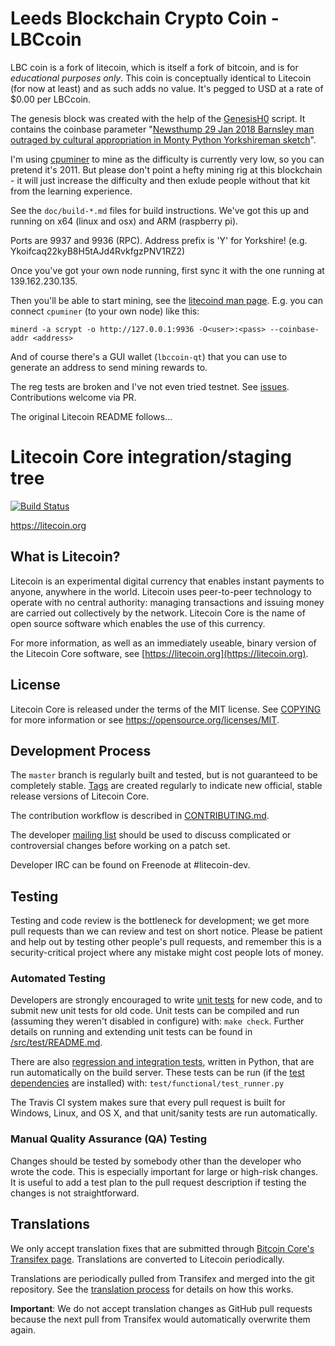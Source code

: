 Leeds Blockchain Crypto Coin - LBCcoin
======================================
LBC coin is a fork of litecoin, which is itself a fork of bitcoin, and is for *educational purposes only*. This coin is conceptually identical to Litecoin (for now at least) and as such adds no value. It's pegged to USD at a rate of $0.00 per LBCcoin.

The genesis block was created with the help of the [GenesisH0](https://github.com/lhartikk/GenesisH0) script. It contains the coinbase parameter "[Newsthump 29 Jan 2018 Barnsley man outraged by cultural appropriation in Monty Python Yorkshireman sketch](http://newsthump.com/2018/01/28/barnsley-man-outraged-by-cultural-appropriation-in-monty-python-yorkshireman-sketch/)".

I'm using [cpuminer](https://github.com/pooler/cpuminer) to mine as the difficulty is currently very low, so you can pretend it's 2011. But please don't point a hefty mining rig at this blockchain - it will just increase the difficulty and then exlude people without that kit from the learning experience.

See the `doc/build-*.md` files for build instructions. We've got this up and running on x64 (linux and osx) and ARM (raspberry pi).

Ports are 9937 and 9936 (RPC). Address prefix is 'Y' for Yorkshire! (e.g. Ykoifcaq22kyB8H5tAJd4RvkfgzPNV1RZ2)

Once you've got your own node running, first sync it with the one running at 139.162.230.135.

Then you'll be able to start mining, see the [litecoind man page](http://manpages.org/litecoinconf/5). E.g. you can connect `cpuminer` (to your own node) like this:
```
minerd -a scrypt -o http://127.0.0.1:9936 -O<user>:<pass> --coinbase-addr <address>
```
And of course there's a GUI wallet (`lbccoin-qt`) that you can use to generate an address to send mining rewards to.

The reg tests are broken and I've not even tried testnet. See [issues](https://github.com/LeedsBlockchainCrypto/lbccoin/issues). Contributions welcome via PR. 

The original Litecoin README follows...

Litecoin Core integration/staging tree
=====================================

[![Build Status](https://travis-ci.org/litecoin-project/litecoin.svg?branch=master)](https://travis-ci.org/litecoin-project/litecoin)

https://litecoin.org

What is Litecoin?
----------------

Litecoin is an experimental digital currency that enables instant payments to
anyone, anywhere in the world. Litecoin uses peer-to-peer technology to operate
with no central authority: managing transactions and issuing money are carried
out collectively by the network. Litecoin Core is the name of open source
software which enables the use of this currency.

For more information, as well as an immediately useable, binary version of
the Litecoin Core software, see [https://litecoin.org](https://litecoin.org).

License
-------

Litecoin Core is released under the terms of the MIT license. See [COPYING](COPYING) for more
information or see https://opensource.org/licenses/MIT.

Development Process
-------------------

The `master` branch is regularly built and tested, but is not guaranteed to be
completely stable. [Tags](https://github.com/litecoin-project/litecoin/tags) are created
regularly to indicate new official, stable release versions of Litecoin Core.

The contribution workflow is described in [CONTRIBUTING.md](CONTRIBUTING.md).

The developer [mailing list](https://groups.google.com/forum/#!forum/litecoin-dev)
should be used to discuss complicated or controversial changes before working
on a patch set.

Developer IRC can be found on Freenode at #litecoin-dev.

Testing
-------

Testing and code review is the bottleneck for development; we get more pull
requests than we can review and test on short notice. Please be patient and help out by testing
other people's pull requests, and remember this is a security-critical project where any mistake might cost people
lots of money.

### Automated Testing

Developers are strongly encouraged to write [unit tests](src/test/README.md) for new code, and to
submit new unit tests for old code. Unit tests can be compiled and run
(assuming they weren't disabled in configure) with: `make check`. Further details on running
and extending unit tests can be found in [/src/test/README.md](/src/test/README.md).

There are also [regression and integration tests](/test), written
in Python, that are run automatically on the build server.
These tests can be run (if the [test dependencies](/test) are installed) with: `test/functional/test_runner.py`

The Travis CI system makes sure that every pull request is built for Windows, Linux, and OS X, and that unit/sanity tests are run automatically.

### Manual Quality Assurance (QA) Testing

Changes should be tested by somebody other than the developer who wrote the
code. This is especially important for large or high-risk changes. It is useful
to add a test plan to the pull request description if testing the changes is
not straightforward.

Translations
------------

We only accept translation fixes that are submitted through [Bitcoin Core's Transifex page](https://www.transifex.com/projects/p/bitcoin/).
Translations are converted to Litecoin periodically.

Translations are periodically pulled from Transifex and merged into the git repository. See the
[translation process](doc/translation_process.md) for details on how this works.

**Important**: We do not accept translation changes as GitHub pull requests because the next
pull from Transifex would automatically overwrite them again.
